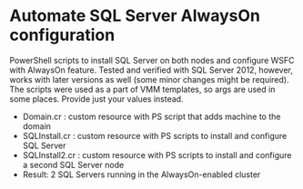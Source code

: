 # Automate SQL Server AlwaysOn configuration
PowerShell scripts to install SQL Server on both nodes and configure WSFC with AlwaysOn feature. Tested and verified with SQL Server 2012, however, works with later versions as well (some minor changes might be required). The scripts were used as a part of VMM templates, so args are used in some places. Provide just your values instead.
- Domain.cr : custom resource with PS script that adds machine to the domain
- SQLInstall.cr : custom resource with PS scripts to install and configure SQL Server
- SQLInstall2.cr : custom resource with PS scripts to install and configure a second SQL Server node
- Result: 2 SQL Servers running in the AlwaysOn-enabled cluster
